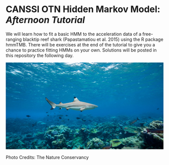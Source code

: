 # CANSSI OTN Hidden Markov Model: *Afternoon Tutorial*

We will learn how to fit a basic HMM to the acceleration data of a free-ranging blacktip reef shark (Papastamatiou et al. 2015) using the R package hmmTMB. There will be exercises at the end of the tutorial to give you a chance to practice fitting HMMs on your own. Solutions will be posted in this repository the following day.

<img src="blacktipshark.jpg" width="500"> 

Photo Credits: The Nature Conservancy
